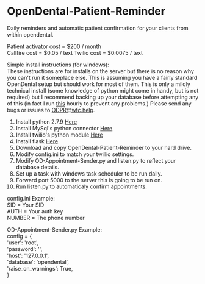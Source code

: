 # OpenDental-Patient-Reminder
Daily reminders and automatic patient confirmation for your clients from within opendental.

Patient activator cost = $200 / month  
Callfire cost = $0.05 / text
Twilio cost  = $0.0075 / text

Simple install instructions (for windows):  
These instructions are for installs on the server but there is no reason why you can't run it someplace else. This is assuming you have a fairly standard OpenDental setup but should work for most of them. This is only a mildly technical install (some knowledge of python might come in handy, but is not required) but I recommend backing up your database before attempting any of this (in fact I run  [this](https://github.com/WilliamCipriano/WillBackup "WillBackup") hourly to prevent any problems.) Please send any bugs or issues to ODPR@wfc.help.

1. Install python 2.7.9 [Here](https://www.python.org/downloads/ "Python 2.7 install")
2. Install MySql's python connector [Here](https://dev.mysql.com/downloads/connector/python/ "MySql python connector")
3. Install twilio's python module [Here](https://www.twilio.com/docs/python/install "twilio python module")
4. Install flask [Here](http://flask.pocoo.org/ "Flask")
5. Download and copy OpenDental-Patient-Reminder to your hard drive.
6. Modify config.ini to match your twillio settings.
7. Modify OD-Appointment-Sender.py and listen.py to reflect your database details.
8. Set up a task with windows task scheduler to be run daily.
9. Forward port 5000 to the server this is going to be run on.
10. Run listen.py to automaticaly confirm appointments.


config.ini Example:  
SID = Your SID  
AUTH = Your auth key  
NUMBER = The phone number  

OD-Appointment-Sender.py Example:  
config = {  
  'user': 'root',  
  'password': '',  
  'host': '127.0.0.1',  
  'database': 'opendental',  
  'raise_on_warnings': True,  
}
